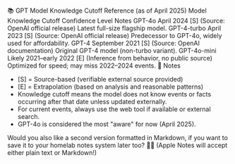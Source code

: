 📚 GPT Model Knowledge Cutoff Reference (as of April 2025)
Model	Knowledge Cutoff	Confidence Level	Notes
GPT-4o	April 2024	[S] (Source: OpenAI official release)	Latest full-size flagship model.
GPT-4-turbo	April 2023	[S] (Source: OpenAI official release)	Predecessor to GPT-4o, widely used for affordability.
GPT-4	September 2021	[S] (Source: OpenAI documentation)	Original GPT-4 model (non-turbo variant).
GPT-4o-mini	Likely 2021–early 2022	[E] (Inference from behavior, no public source)	Optimized for speed; may miss 2022–2024 events.
📝 Notes
* [S] = Source-based (verifiable external source provided)
* [E] = Extrapolation (based on analysis and reasonable patterns)
* Knowledge cutoff means the model does not know events or facts occurring after that date unless updated externally.
* For current events, always use the web tool if available or external search.
* GPT-4o is considered the most "aware" for now (April 2025).

Would you also like a second version formatted in Markdown, if you want to save it to your homelab notes system later too? 📓✨ (Apple Notes will accept either plain text or Markdown!)

